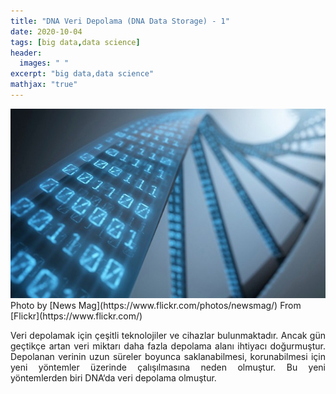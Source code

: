 ```yaml
---
title: "DNA Veri Depolama (DNA Data Storage) - 1"
date: 2020-10-04
tags: [big data,data science]
header: 
  images: " "
excerpt: "big data,data science"
mathjax: "true"
---
```


<img src="../images/dnastorage1.jpeg" alt="dnastorage1">
Photo by [News Mag](https://www.flickr.com/photos/newsmag/) From [Flickr](https://www.flickr.com/)

<p align="justify"> Veri depolamak için çeşitli teknolojiler ve cihazlar bulunmaktadır. Ancak gün geçtikçe artan veri miktarı daha
fazla depolama alanı ihtiyacı doğurmuştur. Depolanan verinin uzun süreler boyunca saklanabilmesi, korunabilmesi için yeni yöntemler 
üzerinde çalışılmasına neden olmuştur. Bu yeni yöntemlerden biri DNA‘da veri depolama olmuştur. </p>
